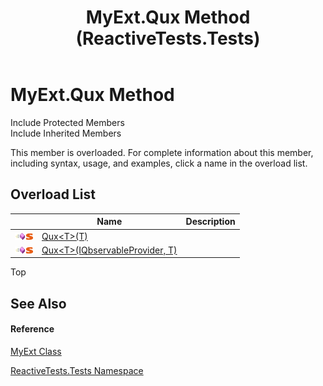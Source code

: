 ﻿---
title: MyExt.Qux Method  (ReactiveTests.Tests)
TOCTitle: Qux Method
ms:assetid: Overload:ReactiveTests.Tests.MyExt.Qux
ms:mtpsurl: https://msdn.microsoft.com/en-us/library/reactivetests.tests.myext.qux(v=VS.103)
ms:contentKeyID: 36621091
ms.date: 06/28/2011
mtps_version: v=VS.103
f1_keywords:
- ReactiveTests.Tests.MyExt.Qux
- ReactiveTests.Tests.MyExt.Qux``1
dev_langs:
- CSharp
- JScript
- VB
- FSharp
---

# MyExt.Qux Method

Include Protected Members  
Include Inherited Members  

This member is overloaded. For complete information about this member, including syntax, usage, and examples, click a name in the overload list.

## Overload List

<table>
<thead>
<tr class="header">
<th> </th>
<th>Name</th>
<th>Description</th>
</tr>
</thead>
<tbody>
<tr class="odd">
<td><img src="images\Hh303103.pubmethod(en-us,VS.103).gif" title="Public method" alt="Public method" /><img src="images\Hh244319.static(en-us,VS.103).gif" title="Static member" alt="Static member" /></td>
<td><a href="https://msdn.microsoft.com/en-us/library/m:reactivetests.tests.myext.qux%60%601(%60%600)(v=VS.103)">Qux&lt;T&gt;(T)</a></td>
<td></td>
</tr>
<tr class="even">
<td><img src="images\Hh303103.pubmethod(en-us,VS.103).gif" title="Public method" alt="Public method" /><img src="images\Hh244319.static(en-us,VS.103).gif" title="Static member" alt="Static member" /></td>
<td><a href="https://msdn.microsoft.com/en-us/library/m:reactivetests.tests.myext.qux%60%601(system.reactive.linq.iqbservableprovider%2c%60%600)(v=VS.103)">Qux&lt;T&gt;(IQbservableProvider, T)</a></td>
<td></td>
</tr>
</tbody>
</table>

Top

## See Also

#### Reference

[MyExt Class](hh315236\(v=vs.103\).md)

[ReactiveTests.Tests Namespace](hh289046\(v=vs.103\).md)

